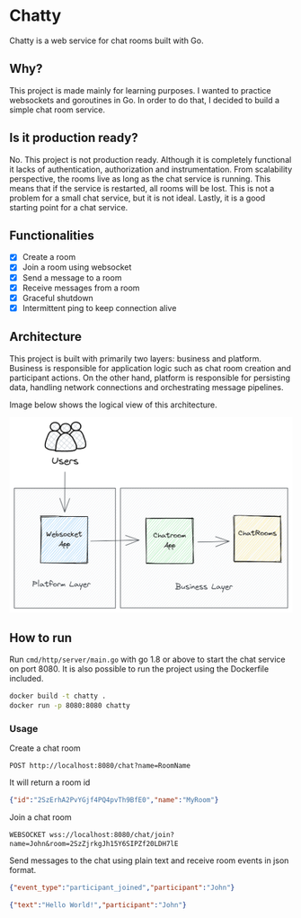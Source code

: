 # Chatty

Chatty is a web service for chat rooms built with Go.

## Why?

This project is made mainly for learning purposes. I wanted to practice websockets and goroutines in Go.
In order to do that, I decided to build a simple chat room service.

## Is it production ready?

No. This project is not production ready. Although it is completely functional it lacks of 
authentication, authorization and instrumentation. From scalability perspective, the rooms
live as long as the chat service is running. This means that if the service is restarted, all
rooms will be lost. This is not a problem for a small chat service, but it is not ideal.
Lastly, it is a good starting point for a chat service.

## Functionalities

- [x] Create a room
- [x] Join a room using websocket
- [x] Send a message to a room
- [x] Receive messages from a room
- [x] Graceful shutdown
- [x] Intermittent ping to keep connection alive

## Architecture

This project is built with primarily two layers: business and platform.
Business is responsible for application logic such as chat room creation and participant actions.
On the other hand, platform is responsible for persisting data, handling network connections and 
orchestrating message pipelines.

Image below shows the logical view of this architecture.

![Architecture](./docs/diagrams/logic.png)


## How to run

Run `cmd/http/server/main.go` with go 1.8 or above to start the chat service on port 8080.
It is also possible to run the project using the Dockerfile included.

```sh
docker build -t chatty .
docker run -p 8080:8080 chatty
```

### Usage

Create a chat room

```http request
POST http://localhost:8080/chat?name=RoomName
```

It will return a room id

```json
{"id":"2SzErhA2PvYGjf4PQ4pvTh9BfE0","name":"MyRoom"}
```

Join a chat room

```http request
WEBSOCKET wss://localhost:8080/chat/join?name=John&room=2SzZjrkgJh15Y6SIPZf20LDH7lE
```

Send messages to the chat using plain text and receive room events in json format.

```json
{"event_type":"participant_joined","participant":"John"}
```
```json
{"text":"Hello World!","participant":"John"}
```